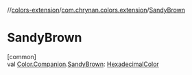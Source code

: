 //[colors-extension](../../index.md)/[com.chrynan.colors.extension](index.md)/[SandyBrown](-sandy-brown.md)

# SandyBrown

[common]\
val [Color.Companion](../../../colors-core/colors-core/com.chrynan.colors/-color/-companion/index.md).[SandyBrown](-sandy-brown.md): [HexadecimalColor](../../../colors-core/colors-core/com.chrynan.colors/-hexadecimal-color/index.md)
